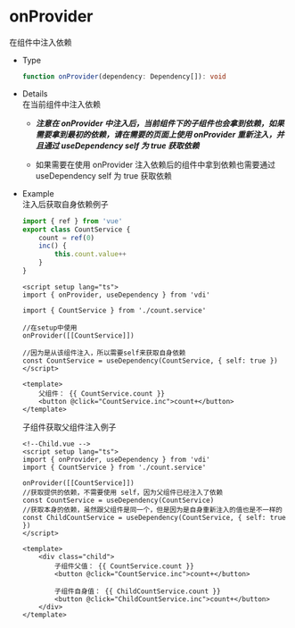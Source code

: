 # onProvider

在组件中注入依赖

-   Type

    ```ts
    function onProvider(dependency: Dependency[]): void
    ```

-   Details  
    在当前组件中注入依赖

    -   **_注意在 onProvider 中注入后，当前组件下的子组件也会拿到依赖，如果需要拿到最初的依赖，请在需要的页面上使用 onProvider 重新注入，并且通过 useDependency self 为 true 获取依赖_**

    -   如果需要在使用 onProvider 注入依赖后的组件中拿到依赖也需要通过 useDependency self 为 true 获取依赖

-   Example  
     注入后获取自身依赖例子

    ```ts
    import { ref } from 'vue'
    export class CountService {
        count = ref(0)
        inc() {
            this.count.value++
        }
    }
    ```

    ```vue
    <script setup lang="ts">
    import { onProvider, useDependency } from 'vdi'

    import { CountService } from './count.service'

    //在setup中使用
    onProvider([[CountService]])

    //因为是从该组件注入，所以需要self来获取自身依赖
    const CountService = useDependency(CountService, { self: true })
    </script>

    <template>
        父组件： {{ CountService.count }}
        <button @click="CountService.inc">count+</button>
    </template>
    ```

    子组件获取父组件注入例子

    ```vue
    <!--Child.vue -->
    <script setup lang="ts">
    import { onProvider, useDependency } from 'vdi'
    import { CountService } from './count.service'

    onProvider([[CountService]])
    //获取提供的依赖，不需要使用 self，因为父组件已经注入了依赖
    const CountService = useDependency(CountService)
    //获取本身的依赖，虽然跟父组件是同一个，但是因为是自身重新注入的值也是不一样的
    const ChildCountService = useDependency(CountService, { self: true })
    </script>

    <template>
        <div class="child">
            子组件父值： {{ CountService.count }}
            <button @click="CountService.inc">count+</button>

            子组件自身值： {{ ChildCountService.count }}
            <button @click="ChildCountService.inc">count+</button>
        </div>
    </template>
    ```
